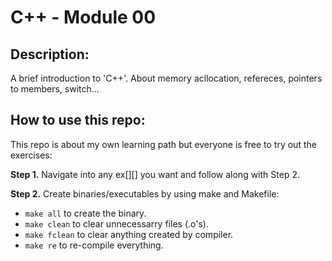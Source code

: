 # C++ - Module 00

## Description:
A brief introduction to 'C++'.
About memory acllocation, refereces, pointers to members, switch...
## How to use this repo:
This repo is about my own learning path but everyone is free to try out the exercises:

**Step 1.** Navigate into any ex[][] you want and follow along with Step 2.

**Step 2.** Create binaries/executables by using make and Makefile:
- `make all` to create the binary.
- `make clean` to clear unnecessarry files (.o's).
- `make fclean` to clear anything created by compiler.
- `make re` to re-compile everything.


